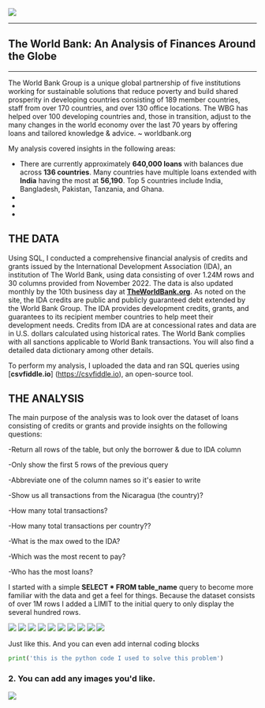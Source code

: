 <img src="images/worldbank_logo.png?raw=true"/>

---
## The World Bank: An Analysis of Finances Around the Globe
---


The World Bank Group is a unique global partnership of five institutions working for sustainable solutions that reduce poverty and build shared prosperity in developing countries consisting of 189 member countries, staff from over 170 countries, and over 130 office locations. The WBG has helped over 100 developing countries and, those in transition, adjust to the many changes in the world economy over the last 70 years by offering loans and tailored knowledge & advice. ~ worldbank.org

My analysis covered insights in the following areas:

- There are currently approximately **640,000 loans** with balances due across **136 countries**.  Many countries have multiple loans extended with **India** having the most at **56,190**. Top 5 countries include India, Bangladesh, Pakistan, Tanzania, and Ghana.
- 
-
-

## THE DATA
Using SQL, I conducted a comprehensive financial analysis of credits and grants issued by the International Development Association (IDA), an institution of The World Bank, using data consisting of over 1.24M rows and 30 columns provided from November 2022.  The data is also updated monthly by the 10th business day at [**TheWorldBank.org**](https://finances.worldbank.org/Loans-and-Credits/IDA-Statement-Of-Credits-and-Grants-Historical-Dat/tdwh-3krx). As noted on the site, the IDA credits are public and publicly guaranteed debt extended by the World Bank Group. The IDA provides development credits, grants, and guarantees to its recipient member countries to help meet their development needs.  Credits from IDA are at concessional rates and data are in U.S. dollars calculated using historical rates. The World Bank complies with all sanctions applicable to World Bank transactions.  You will also find a detailed data dictionary among other details.

To perform my analysis, I uploaded the data and ran SQL queries using [**csvfiddle.io**] (https://csvfiddle.io), an open-source tool.






## THE ANALYSIS

The main purpose of the analysis was to look over the dataset of loans consisting of credits or grants and provide insights on the following questions:



-Return all rows of the table, but only the borrower & due to IDA column

-Only show the first 5 rows of the previous query 

-Abbreviate one of the column names so it's easier to write 

-Show us all transactions from the Nicaragua (the country)?

-How many total transactions? 

-How many total transactions per country?? 

-What is the max owed to the IDA?

-Which was the most recent to pay?

-Who has the most loans? 



I started with a simple **SELECT * FROM table_name** query to become more familiar with the data and get a feel for things.  Because the dataset consists of over 1M rows I added a LIMIT to the initial query to only display the several hundred rows.




<img src="images/Code2.png?raw=true"/>

<img src="images/Code2Query.png?raw=true"/>

<img src="images/Code1.png?raw=true"/>

<img src="images/Code1Query.png?raw=true"/>



<img src="images/Code1Query.png?raw=true"/>

<img src="images/Code1Query.png?raw=true"/>

<img src="images/Code1Query.png?raw=true"/>

<img src="images/Code1Query.png?raw=true"/>

<img src="images/Code1Query.png?raw=true"/>

<img src="images/Code1Query.png?raw=true"/>





Just like this. And you can even add internal coding blocks

```python
print('this is the python code I used to solve this problem')
```

### 2. You can add any images you'd like. 

<img src="images/dummy_thumbnail.jpg?raw=true"/>
